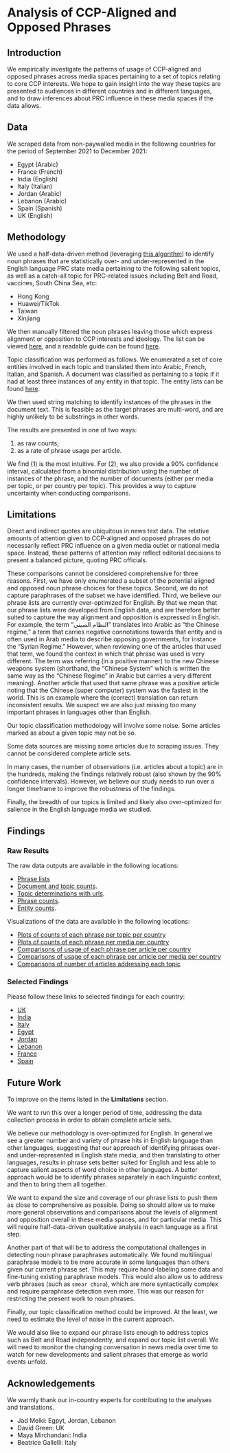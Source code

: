 # Analysis of CCP-Aligned and Opposed Phrases

## Introduction

We empirically investigate the patterns of usage of CCP-aligned and
opposed phrases across media spaces pertaining to a set of topics relating to
core CCP interests. We hope to gain insight into the way these topics are 
presented to audiences in different countries and in different languages, and
to draw inferences about PRC influence in these media spaces if the data allows.

## Data

We scraped data from non-paywalled media in the following countries for the 
period of September 2021 to December 2021:
- Egypt (Arabic)
- France (French)
- India (English)
- Italy (Italian)
- Jordan (Arabic)
- Lebanon (Arabic)
- Spain (Spanish)
- UK (English)

## Methodology

We used a half-data-driven method (leveraging [this algorithm](https://www.cambridge.org/core/services/aop-cambridge-core/content/view/81B3703230D21620B81EB6E2266C7A66/S1047198700002291a.pdf/fightin_words_lexical_feature_selection_and_evaluation_for_identifying_the_content_of_political_conflict.pdf))
to identify noun phrases that are statistically over- and under-represented in the
English language PRC state media pertaining to the following salient topics, 
as well as a catch-all topic for PRC-related issues including Belt and Road, 
vaccines, South China Sea, etc:
- Hong Kong
- Huawei/TikTok
- Taiwan
- Xinjiang

We then manually filtered the noun phrases leaving those which express alignment
or opposition to CCP interests and ideology. The list can be viewed [here](https://github.com/doublethinklab/media-alignment-2022/blob/main/data.csv),
and a readable guide can be found [here](https://github.com/doublethinklab/media-alignment-2022/blob/main/phrase_guide.md).

Topic classification was performed as follows. We enumerated a set of core entities
involved in each topic and translated them into Arabic, French, Italian, and Spanish.
A document was classified as pertaining to a topic if it had at least three instances
of any entity in that topic. The entity lists can be found [here](https://github.com/doublethinklab/media-alignment-2022/blob/main/data.csv).

We then used string matching to identify instances of the phrases in the document text.
This is feasible as the target phrases are multi-word, and are highly unlikely to be 
substrings in other words.

The results are presented in one of two ways:
1. as raw counts;
2. as a rate of phrase usage per article.

We find (1) is the most intuitive.
For (2), we also provide a 90% confidence interval, calculated from a binomial
distribution using the number of instances of the phrase, and the number of 
documents (either per media per topic, or per country per topic).
This provides a way to capture uncertainty when conducting comparisons.

## Limitations

Direct and indirect quotes are ubiquitous in news text data.
The relative amounts of attention given to CCP-aligned and opposed phrases
do not necessarily reflect PRC influence on a given media outlet or national media space.
Instead, these patterns of attention may reflect editorial decisions to present
a balanced picture, quoting PRC officials.

These comparisons cannot be considered comprehensive for three reasons.
First, we have only enumerated a subset of the potential aligned and opposed noun
phrase choices for these topics.
Second, we do not capture paraphrases of the subset we have identified.
Third, we believe our phrase lists are currently over-optimized for English.
By that we mean that our phrase lists were developed from English data, and are
therefore better suited to capture the way alignment and opposition is expressed in English.
For example, the term “النظام الصيني”  translates into Arabic as “the Chinese regime,” a term that carries negative connotations towards that entity and is often used in Arab media to describe opposing governments, for instance the “Syrian Regime.” 
However, when reviewing one of the articles that used that term, we found the context in which that phrase was used is very different. 
The term was referring (in a positive manner) to the new Chinese weapons system (shorthand, the “Chinese System” which is written the same way as the “Chinese Regime” in Arabic but carries a very different meaning). 
Another article that used that same phrase was a positive article noting that the Chinese (super computer) system was the fastest in the world.
This is an example where the (correct) translation can return inconsistent results.
We suspect we are also just missing too many important phrases in languages other than English.

Our topic classification methodology will involve some noise.
Some articles marked as about a given topic may not be so.

Some data sources are missing some articles due to scraping issues.
They cannot be considered complete article sets.

In many cases, the number of observations (i.e. articles about a topic) are 
in the hundreds, making the findings relatively robust (also shown by the 90%
confidence intervals). However, we believe our study needs to run over a longer
timeframe to improve the robustness of the findings.

Finally, the breadth of our topics is limited and likely also over-optimized for salience in the English language media we studied.

## Findings

### Raw Results

The raw data outputs are available in the following locations:
- [Phrase lists](https://github.com/doublethinklab/media-alignment-2022/blob/main/data.csv)
- [Document and topic counts](https://github.com/doublethinklab/media-alignment-2022/blob/main/doc_counts.csv).
- [Topic determinations with urls](https://github.com/doublethinklab/media-alignment-2022/tree/main/topics_urls).
- [Phrase counts](https://github.com/doublethinklab/media-alignment-2022/blob/main/phrase_counts.csv).
- [Entity counts](https://github.com/doublethinklab/media-alignment-2022/blob/main/entity_counts.csv).

Visualizations of the data are available in the following locations:
- [Plots of counts of each phrase per topic per country](https://github.com/doublethinklab/media-alignment-2022/tree/main/country_topic_phrases)
- [Plots of counts of each phrase per media per country](https://github.com/doublethinklab/media-alignment-2022/tree/main/media_topic_phrases)
- [Comparisons of usage of each phrase per article per country](https://github.com/doublethinklab/media-alignment-2022/tree/main/country_phrase_comparison)
- [Comparisons of usage of each phrase per article per media per country](https://github.com/doublethinklab/media-alignment-2022/tree/main/media_phrase_comparison)
- [Comparisons of number of articles addressing each topic](https://github.com/doublethinklab/media-alignment-2022/tree/main/topic_coverage)

### Selected Findings

Please follow these links to selected findings for each country:
- [UK](https://github.com/doublethinklab/media-alignment-2022/blob/main/UK-analysis.md)
- [India](https://github.com/doublethinklab/media-alignment-2022/blob/main/India-analysis.md)
- [Italy](https://github.com/doublethinklab/media-alignment-2022/blob/main/Italy-analysis.md)
- [Egypt](https://github.com/doublethinklab/media-alignment-2022/blob/main/Egypt-analysis.md)
- [Jordan](https://github.com/doublethinklab/media-alignment-2022/blob/main/Jordan-analysis.md)
- [Lebanon](https://github.com/doublethinklab/media-alignment-2022/blob/main/Lebanon-analysis.md)
- [France](https://github.com/doublethinklab/media-alignment-2022/blob/main/France-analysis.md)
- [Spain](https://github.com/doublethinklab/media-alignment-2022/blob/main/Spain-analysis.md)

## Future Work

To improve on the items listed in the **Limitations** section.

We want to run this over a longer period of time, addressing the data collection
process in order to obtain complete article sets.

We believe our methodology is over-optimized for English. In general we see
a greater number and variety of phrase hits in English language than other 
languages, suggesting that our approach of identifying phrases over- and under-represented
in English state media, and then translating to other languages, results in 
phrase sets better suited for English and less able to capture salient aspects
of word choice in other languages. A better approach would be to identify 
phrases separately in each linguistic context, and then to bring them all together.

We want to expand the size and coverage of our phrase lists to push them as close
to comprehensive as possible. Doing so should allow us to make more general 
observations and comparisons about the levels of alignment and opposition overall
in these media spaces, and for particular media. This will require half-data-driven 
qualitative analysis in each language as a first step.

Another part of that will be to address the computational challenges in detecting
noun phrase paraphrases automatically. We found multilingual paraphrase models
to be more accurate in some languages than others given our current phrase set.
This may require hand-labeling some data and fine-tuning existing paraphrase 
models. This would also allow us to address verb phrases (such as `smear china`),
which are more syntactically complex and require paraphrase detection even more.
This was our reason for restricting the present work to noun phrases.

Finally, our topic classification method could be improved. At the least, we 
need to estimate the level of noise in the current approach.

We would also like to expand our phrase lists enough to address topics such as
Belt and Road independently, and expand our topic list overall. We will need to
monitor the changing conversation in news media over time to watch for new
developments and salient phrases that emerge as world events unfold.

## Acknowledgements

We warmly thank our in-country experts for contributing to the analyses and translations.
- Jad Melki: Egpyt, Jordan, Lebanon
- David Green: UK
- Maya Mirchandani: India
- Beatrice Gallelli: Italy
